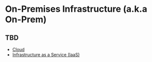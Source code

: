 # On-Premises Infrastructure (a.k.a On-Prem)

## TBD

- [Cloud](/cloud.md)
- [Infrastructure as a Service (IaaS)](/iaas.md)

